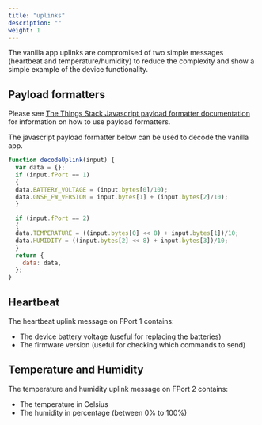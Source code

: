 ```yaml
---
title: "uplinks"
description: ""
weight: 1
---
```


The vanilla app uplinks are compromised of two simple messages (heartbeat and temperature/humidity) to reduce the complexity and show a simple example of the device functionality.

## Payload formatters

Please see [The Things Stack Javascript payload formatter documentation](https://www.thethingsindustries.com/docs/integrations/payload-formatters/javascript/) for information on how to use payload formatters.

The javascript payload formatter below can be used to decode the vanilla app.

```javascript
function decodeUplink(input) {
  var data = {};
  if (input.fPort == 1)
  {
  data.BATTERY_VOLTAGE = (input.bytes[0]/10);
  data.GNSE_FW_VERSION = input.bytes[1] + (input.bytes[2]/10);
  }

  if (input.fPort == 2)
  {
  data.TEMPERATURE = ((input.bytes[0] << 8) + input.bytes[1])/10;
  data.HUMIDITY = ((input.bytes[2] << 8) + input.bytes[3])/10;
  }
  return {
    data: data,
  };
}
```

## Heartbeat

The heartbeat uplink message on FPort 1 contains:
- The device battery voltage (useful for replacing the batteries)
- The firmware version (useful for checking which commands to send)


## Temperature and Humidity
The temperature and humidity uplink message on FPort 2 contains:
- The temperature in Celsius
- The humidity in percentage (between 0% to 100%)
